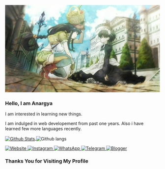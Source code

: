 <a href="https://anargya.my.id">
      <img src="src/banner_kanami-tea-party.jpg" alt="banner">
</a>

### Hello, I am Anargya

I am interested in learning new things.

I am indulged in web developement from past one years. Also i have learned few more languages recently.

<a href="https://github.com/anargya-anubhawa">
<img align="center" style="padding:0;" src="https://github-readme-stats.vercel.app/api?username=anargya-anubhawa&show_icons=true&theme=radical&hide=issues&hide_border=true" alt="Github Stats">
</a>

<img align="center" style="padding:0; height:50%;" src="https://github-readme-stats.vercel.app/api/top-langs/?username=anargya-anubhawa&theme=radical" alt="Github langs"/>

<div style="align:left;">

  <p>
    <a href="https://anargya.my.id">
      <img src="https://img.shields.io/badge/website-000000?style=for-the-badge&logo=About.me&logoColor=white" alt="Website">
    </a>
    <a href="https://www.instagram.com/anargya.anubhawa">
      <img src="https://img.shields.io/badge/Instagram-%23E4405F.svg?style=for-the-badge&logo=Instagram&logoColor=white" alt="Instagram">
    </a>
    <a href="https://wa.me/message/MAKNJQWZ5ULVM1">
      <img src="https://img.shields.io/badge/WhatsApp-25D366?style=for-the-badge&logo=whatsapp&logoColor=white" alt="WhatsApp">
    </a>
    <a href="https://t.me/kaze000">
      <img src="https://img.shields.io/badge/Telegram-2CA5E0?style=for-the-badge&logo=telegram&logoColor=white" alt="Telegram">
    </a>
    <a href="https://blog.anargya.my.id">
      <img src="https://img.shields.io/badge/Blogger-FF5722?style=for-the-badge&logo=blogger&logoColor=white" alt="Blogger">
    </a>
  </p>

</div>

### Thanks You for Visiting My Profile 